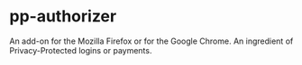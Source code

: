 # pp-authorizer
An add-on for the Mozilla Firefox or for the Google Chrome. An ingredient of Privacy-Protected logins or payments.
